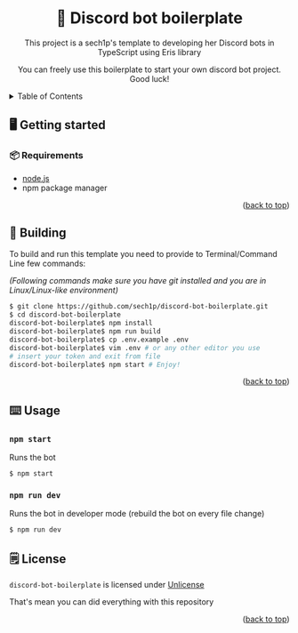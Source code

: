 <div align="center">

# 🤖 Discord bot boilerplate

This project is a sech1p's template to developing her Discord bots in TypeScript using Eris library

You can freely use this boilerplate to start your own discord bot project. Good luck!

</div>

<details>
    <summary>Table of Contents</summary>
    <ol>
        <li>
            <a href="#️-getting-started">🖥️ Getting started</a>
            <ul>
                <li><a href="#-requirements">📦 Requirements</a></li>
                <li><a href="#-building">🔧 Building</a></li>
            </ul>
        </li>
        <li><a href="#️-usage">⌨️ Usage</a></li>
        <li><a href="#️-license">🗒️ License</a></li>
</details>

## 🖥️ Getting started

### 📦 Requirements

* [node.js](https://nodejs.org)
* npm package manager

<p align="right">(<a href="#top">back to top</a>)</p>

## 🔧 Building

To build and run this template you need to provide to Terminal/Command Line few commands:

*(Following commands make sure you have git installed and you are in Linux/Linux-like environment)*

```sh
$ git clone https://github.com/sech1p/discord-bot-boilerplate.git
$ cd discord-bot-boilerplate
discord-bot-boilerplate$ npm install
discord-bot-boilerplate$ npm run build
discord-bot-boilerplate$ cp .env.example .env
discord-bot-boilerplate$ vim .env # or any other editor you use
# insert your token and exit from file
discord-bot-boilerplate$ npm start # Enjoy!
```

<p align="right">(<a href="#top">back to top</a>)</p>

## ⌨️ Usage

### `npm start`

Runs the bot

```sh
$ npm start
```

### `npm run dev`

Runs the bot in developer mode (rebuild the bot on every file change)

```sh
$ npm run dev
```

## 🗒️ License

`discord-bot-boilerplate` is licensed under [Unlicense](LICENSE)

That's mean you can did everything with this repository

<p align="right">(<a href="#top">back to top</a>)</p>
